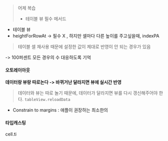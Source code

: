 > 어제 복습
> - 테이블 뷰 필수 메서드
- 테이블 뷰
-  heightForRowAt -> 필수 X , 하지만 셀마다 다른 높이를 주고싶을때, indexPA

> 테이블 셀 재사용 때문에 설정한 값이 제대로 반영이 안 되는 경우가 있음 

-> 100퍼센트 모든 경우의 수 대응하도록 기억 

#### 오토레이아웃


**데이터랑 뷰랑 따로논다 -> 바뀌거난 달라지면 뷰에 실시간 반영**


> 데이터와 뷰는 따로 놀기 때문에, 데이터가 달라지면 뷰를 다시 갱신해주어야 한다.
> `tableView.reloadData`


* Constrain to margins : 애플이 권장하는 최소한의 

#### 타입캐스팅 
cell.ti